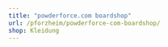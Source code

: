 ```yaml
---
title: "powderforce.com boardshop"
url: /pforzheim/powderforce-com-boardshop/
shop: Kleidung
---
```

